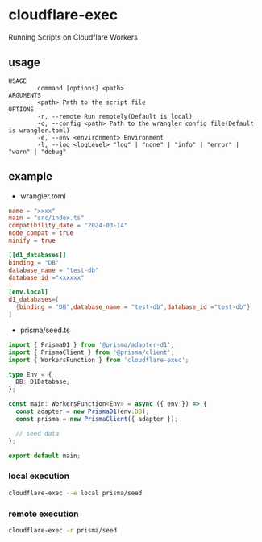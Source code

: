 # cloudflare-exec

Running Scripts on Cloudflare Workers

## usage

```text
USAGE
        command [options] <path>
ARGUMENTS
        <path> Path to the script file
OPTIONS
        -r, --remote Run remotely(Default is local)
        -c, --config <path> Path to the wrangler config file(Default is wrangler.toml)
        -e, --env <environment> Environment
        -l, --log <logLevel> "log" | "none" | "info" | "error" | "warn" | "debug"
```

## example

- wrangler.toml

```toml
name = "xxxx"
main = "src/index.ts"
compatibility_date = "2024-03-14"
node_compat = true
minify = true

[[d1_databases]]
binding = "DB"
database_name = "test-db"
database_id ="xxxxxx"

[env.local]
d1_databases=[
  {binding = "DB",database_name = "test-db",database_id ="test-db"}
]

```

- prisma/seed.ts

```ts
import { PrismaD1 } from '@prisma/adapter-d1';
import { PrismaClient } from '@prisma/client';
import { WorkersFunction } from 'cloudflare-exec';

type Env = {
  DB: D1Database;
};

const main: WorkersFunction<Env> = async ({ env }) => {
  const adapter = new PrismaD1(env.DB);
  const prisma = new PrismaClient({ adapter });

  // seed data
};

export default main;
```

### local execution

```sh
cloudflare-exec --e local prisma/seed
```

### remote execution

```sh
cloudflare-exec -r prisma/seed
```
